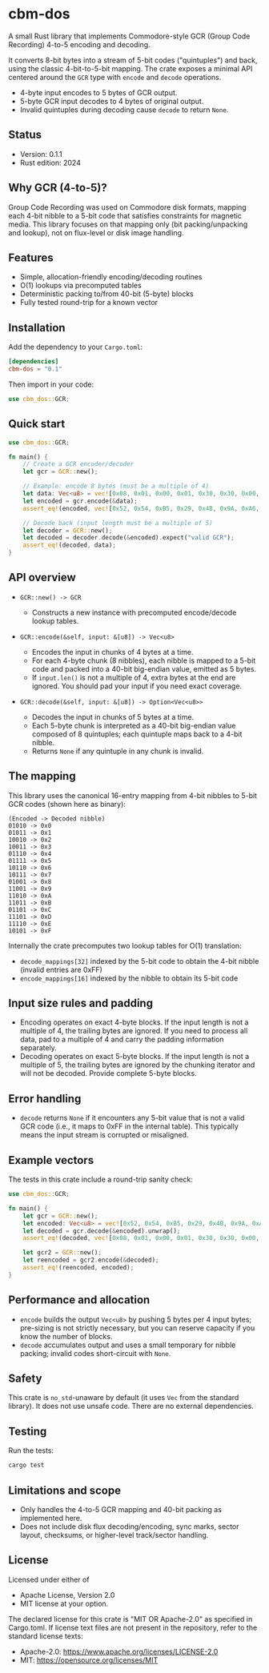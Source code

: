 # cbm-dos

A small Rust library that implements Commodore-style GCR (Group Code Recording) 4-to-5 encoding and decoding.

It converts 8-bit bytes into a stream of 5-bit codes ("quintuples") and back, using the classic 4-bit-to-5-bit mapping. The crate exposes a minimal API centered around the `GCR` type with `encode` and `decode` operations.

- 4-byte input encodes to 5 bytes of GCR output.
- 5-byte GCR input decodes to 4 bytes of original output.
- Invalid quintuples during decoding cause `decode` to return `None`.

## Status
- Version: 0.1.1
- Rust edition: 2024

## Why GCR (4-to-5)?
Group Code Recording was used on Commodore disk formats, mapping each 4-bit nibble to a 5-bit code that satisfies constraints for magnetic media. This library focuses on that mapping only (bit packing/unpacking and lookup), not on flux-level or disk image handling.

## Features
- Simple, allocation-friendly encoding/decoding routines
- O(1) lookups via precomputed tables
- Deterministic packing to/from 40-bit (5-byte) blocks
- Fully tested round-trip for a known vector

## Installation
Add the dependency to your `Cargo.toml`:

```toml
[dependencies]
cbm-dos = "0.1"
```

Then import in your code:

```rust
use cbm_dos::GCR;
```

## Quick start

```rust
use cbm_dos::GCR;

fn main() {
    // Create a GCR encoder/decoder
    let gcr = GCR::new();

    // Example: encode 8 bytes (must be a multiple of 4)
    let data: Vec<u8> = vec![0x08, 0x01, 0x00, 0x01, 0x30, 0x30, 0x00, 0x00];
    let encoded = gcr.encode(&data);
    assert_eq!(encoded, vec![0x52, 0x54, 0xB5, 0x29, 0x4B, 0x9A, 0xA6, 0xA5, 0x29, 0x4A]);

    // Decode back (input length must be a multiple of 5)
    let decoder = GCR::new();
    let decoded = decoder.decode(&encoded).expect("valid GCR");
    assert_eq!(decoded, data);
}
```

## API overview

- `GCR::new() -> GCR`
  - Constructs a new instance with precomputed encode/decode lookup tables.

- `GCR::encode(&self, input: &[u8]) -> Vec<u8>`
  - Encodes the input in chunks of 4 bytes at a time.
  - For each 4-byte chunk (8 nibbles), each nibble is mapped to a 5-bit code and packed into a 40-bit big-endian value, emitted as 5 bytes.
  - If `input.len()` is not a multiple of 4, extra bytes at the end are ignored. You should pad your input if you need exact coverage.

- `GCR::decode(&self, input: &[u8]) -> Option<Vec<u8>>`
  - Decodes the input in chunks of 5 bytes at a time.
  - Each 5-byte chunk is interpreted as a 40-bit big-endian value composed of 8 quintuples; each quintuple maps back to a 4-bit nibble.
  - Returns `None` if any quintuple in any chunk is invalid.

## The mapping

This library uses the canonical 16-entry mapping from 4-bit nibbles to 5-bit GCR codes (shown here as binary):

```
(Encoded -> Decoded nibble)
01010 -> 0x0
01011 -> 0x1
10010 -> 0x2
10011 -> 0x3
01110 -> 0x4
01111 -> 0x5
10110 -> 0x6
10111 -> 0x7
01001 -> 0x8
11001 -> 0x9
11010 -> 0xA
11011 -> 0xB
01101 -> 0xC
11101 -> 0xD
11110 -> 0xE
10101 -> 0xF
```

Internally the crate precomputes two lookup tables for O(1) translation:
- `decode_mappings[32]` indexed by the 5-bit code to obtain the 4-bit nibble (invalid entries are 0xFF)
- `encode_mappings[16]` indexed by the nibble to obtain its 5-bit code

## Input size rules and padding
- Encoding operates on exact 4-byte blocks. If the input length is not a multiple of 4, the trailing bytes are ignored. If you need to process all data, pad to a multiple of 4 and carry the padding information separately.
- Decoding operates on exact 5-byte blocks. If the input length is not a multiple of 5, the trailing bytes are ignored by the chunking iterator and will not be decoded. Provide complete 5-byte blocks.

## Error handling
- `decode` returns `None` if it encounters any 5-bit value that is not a valid GCR code (i.e., it maps to 0xFF in the internal table). This typically means the input stream is corrupted or misaligned.

## Example vectors
The tests in this crate include a round-trip sanity check:

```rust
use cbm_dos::GCR;

fn main() {
    let gcr = GCR::new();
    let encoded: Vec<u8> = vec![0x52, 0x54, 0xB5, 0x29, 0x4B, 0x9A, 0xA6, 0xA5, 0x29, 0x4A];
    let decoded = gcr.decode(&encoded).unwrap();
    assert_eq!(decoded, vec![0x08, 0x01, 0x00, 0x01, 0x30, 0x30, 0x00, 0x00]);

    let gcr2 = GCR::new();
    let reencoded = gcr2.encode(&decoded);
    assert_eq!(reencoded, encoded);
}
```

## Performance and allocation
- `encode` builds the output `Vec<u8>` by pushing 5 bytes per 4 input bytes; pre-sizing is not strictly necessary, but you can reserve capacity if you know the number of blocks.
- `decode` accumulates output and uses a small temporary for nibble packing; invalid codes short-circuit with `None`.

## Safety
This crate is `no_std`-unaware by default (it uses `Vec` from the standard library). It does not use unsafe code. There are no external dependencies.

## Testing
Run the tests:

```bash
cargo test
```

## Limitations and scope
- Only handles the 4-to-5 GCR mapping and 40-bit packing as implemented here.
- Does not include disk flux decoding/encoding, sync marks, sector layout, checksums, or higher-level track/sector handling.

## License
Licensed under either of
- Apache License, Version 2.0
- MIT license
at your option.

The declared license for this crate is "MIT OR Apache-2.0" as specified in Cargo.toml. If license text files are not present in the repository, refer to the standard license texts:
- Apache-2.0: https://www.apache.org/licenses/LICENSE-2.0
- MIT: https://opensource.org/licenses/MIT
